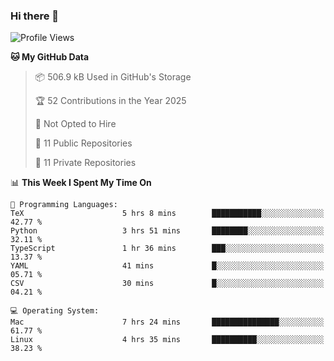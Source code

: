 ### Hi there 👋

<!--
**huayuan4396/huayuan4396** is a ✨ _special_ ✨ repository because its `README.md` (this file) appears on your GitHub profile.

Here are some ideas to get you started:

- 🔭 I’m currently working on ...
- 🌱 I’m currently learning ...
- 👯 I’m looking to collaborate on ...
- 🤔 I’m looking for help with ...
- 💬 Ask me about ...
- 📫 How to reach me: ...
- 😄 Pronouns: ...
- ⚡ Fun fact: ...
-->

<!--START_SECTION:waka-->
![Profile Views](http://img.shields.io/badge/Profile%20Views-2-blue)

**🐱 My GitHub Data** 

> 📦 506.9 kB Used in GitHub's Storage 
 > 
> 🏆 52 Contributions in the Year 2025
 > 
> 🚫 Not Opted to Hire
 > 
> 📜 11 Public Repositories 
 > 
> 🔑 11 Private Repositories 
 > 
📊 **This Week I Spent My Time On** 

```text
💬 Programming Languages: 
TeX                      5 hrs 8 mins        ███████████░░░░░░░░░░░░░░   42.77 % 
Python                   3 hrs 51 mins       ████████░░░░░░░░░░░░░░░░░   32.11 % 
TypeScript               1 hr 36 mins        ███░░░░░░░░░░░░░░░░░░░░░░   13.37 % 
YAML                     41 mins             █░░░░░░░░░░░░░░░░░░░░░░░░   05.71 % 
CSV                      30 mins             █░░░░░░░░░░░░░░░░░░░░░░░░   04.21 % 

💻 Operating System: 
Mac                      7 hrs 24 mins       ███████████████░░░░░░░░░░   61.77 % 
Linux                    4 hrs 35 mins       ██████████░░░░░░░░░░░░░░░   38.23 % 
```


<!--END_SECTION:waka-->

